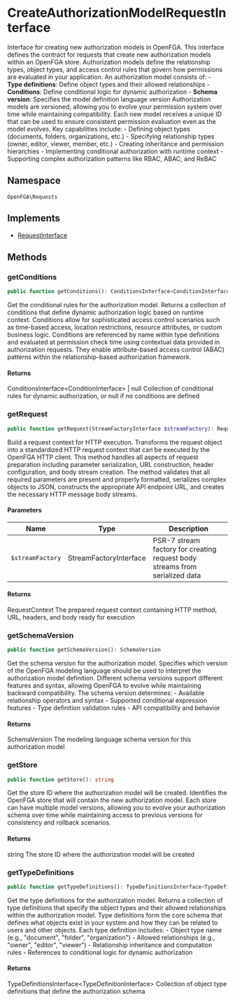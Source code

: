 # CreateAuthorizationModelRequestInterface

Interface for creating new authorization models in OpenFGA. This interface defines the contract for requests that create new authorization models within an OpenFGA store. Authorization models define the relationship types, object types, and access control rules that govern how permissions are evaluated in your application. An authorization model consists of: - **Type definitions**: Define object types and their allowed relationships - **Conditions**: Define conditional logic for dynamic authorization - **Schema version**: Specifies the model definition language version Authorization models are versioned, allowing you to evolve your permission system over time while maintaining compatibility. Each new model receives a unique ID that can be used to ensure consistent permission evaluation even as the model evolves. Key capabilities include: - Defining object types (documents, folders, organizations, etc.) - Specifying relationship types (owner, editor, viewer, member, etc.) - Creating inheritance and permission hierarchies - Implementing conditional authorization with runtime context - Supporting complex authorization patterns like RBAC, ABAC, and ReBAC

## Namespace
`OpenFGA\Requests`

## Implements
* [RequestInterface](Requests/RequestInterface.md)



## Methods
### getConditions


```php
public function getConditions(): ConditionsInterface<ConditionInterface>|null
```

Get the conditional rules for the authorization model. Returns a collection of conditions that define dynamic authorization logic based on runtime context. Conditions allow for sophisticated access control scenarios such as time-based access, location restrictions, resource attributes, or custom business logic. Conditions are referenced by name within type definitions and evaluated at permission check time using contextual data provided in authorization requests. They enable attribute-based access control (ABAC) patterns within the relationship-based authorization framework.


#### Returns
ConditionsInterface&lt;ConditionInterface&gt; | null
 Collection of conditional rules for dynamic authorization, or null if no conditions are defined

### getRequest


```php
public function getRequest(StreamFactoryInterface $streamFactory): RequestContext
```

Build a request context for HTTP execution. Transforms the request object into a standardized HTTP request context that can be executed by the OpenFGA HTTP client. This method handles all aspects of request preparation including parameter serialization, URL construction, header configuration, and body stream creation. The method validates that all required parameters are present and properly formatted, serializes complex objects to JSON, constructs the appropriate API endpoint URL, and creates the necessary HTTP message body streams.

#### Parameters
| Name | Type | Description |
|------|------|-------------|
| `$streamFactory` | StreamFactoryInterface | PSR-7 stream factory for creating request body streams from serialized data |

#### Returns
RequestContext
 The prepared request context containing HTTP method, URL, headers, and body ready for execution

### getSchemaVersion


```php
public function getSchemaVersion(): SchemaVersion
```

Get the schema version for the authorization model. Specifies which version of the OpenFGA modeling language should be used to interpret the authorization model definition. Different schema versions support different features and syntax, allowing OpenFGA to evolve while maintaining backward compatibility. The schema version determines: - Available relationship operators and syntax - Supported conditional expression features - Type definition validation rules - API compatibility and behavior


#### Returns
SchemaVersion
 The modeling language schema version for this authorization model

### getStore


```php
public function getStore(): string
```

Get the store ID where the authorization model will be created. Identifies the OpenFGA store that will contain the new authorization model. Each store can have multiple model versions, allowing you to evolve your authorization schema over time while maintaining access to previous versions for consistency and rollback scenarios.


#### Returns
string
 The store ID where the authorization model will be created

### getTypeDefinitions


```php
public function getTypeDefinitions(): TypeDefinitionsInterface<TypeDefinitionInterface>
```

Get the type definitions for the authorization model. Returns a collection of type definitions that specify the object types and their allowed relationships within the authorization model. Type definitions form the core schema that defines what objects exist in your system and how they can be related to users and other objects. Each type definition includes: - Object type name (e.g., &quot;document&quot;, &quot;folder&quot;, &quot;organization&quot;) - Allowed relationships (e.g., &quot;owner&quot;, &quot;editor&quot;, &quot;viewer&quot;) - Relationship inheritance and computation rules - References to conditional logic for dynamic authorization


#### Returns
TypeDefinitionsInterface&lt;TypeDefinitionInterface&gt;
 Collection of object type definitions that define the authorization schema

